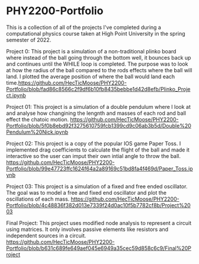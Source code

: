 # PHY2200-Portfolio
This is a collection of all of the projects I've completed during a computational physics course taken at High Point University in the spring semester of 2022.

Project 0: 
  This project is a simulation of a non-traditional plinko board where instead of the ball going through the bottom well, it bounces back up and continues until the WHILE loop is completed. The purpose was to look at how the radius of the ball compared to the rods effects where the ball will land. I plotted the average position of where the ball would land each time.https://github.com/HecTicMoose/PHY2200-Portfolio/blob/fad86c8566c2f9df6b10fb8435bebbe1d42d8efb/Plinko_Project.ipynb
  
Project 01: 
  This project is a simulation of a double pendulum where I look at and analyse how changining the lengnth and masses of each rod and ball effect the chatoic motion. https://github.com/HecTicMoose/PHY2200-Portfolio/blob/5f0b8ebd92f3275610759fcb1399cd9c06ab3b5d/Double%20Pendulum%20Nick.ipynb
  
Project 02: 
  This project is a copy of the popular IOS game Paper Toss. I implemented drag coefficients to calculate the flight of the ball and made it interactive so the user can imput their own intial angle to throw the ball. https://github.com/HecTicMoose/PHY2200-Portfolio/blob/99e47723ffc1624f64a2a89169c51bd8fa4f469d/Paper_Toss.ipynb
  
Project 03: 
  This project is a simulation of a fixed and free ended oscillator. The goal was to model a free and fixed end oscillator and plot the oscillations of each mass. https://github.com/HecTicMoose/PHY2200-Portfolio/blob/4c48836f382d013e7339f24d0ac10f5b7782cf8b/Project%2003
  
Final Project: 
  This project uses modified node analysis to represent a circuit using matrices. It only involves passive elements like resistors and independent sources in a circuit. https://github.com/HecTicMoose/PHY2200-Portfolio/blob/b631c689fe649aef045e6949a35cec59d858c6c9/Final%20Project
